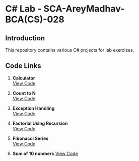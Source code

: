 # C# Lab - SCA-AreyMadhav-BCA(CS)-028

## Introduction
This repository contains various C# projects for lab exercises.

## Code Links
1. **Calculator**  
   [View Code](/Calculator/calc.cs)

2. **Count to N**  
   [View Code](/Count%20to%20N/main.cs)

3. **Exception Handling**  
   [View Code](/Exception%20Handling/main.cs)

4. **Factorial Using Recursion**  
   [View Code](/Factorial%20using%20Recursion/main.cs)

5. **Fibonacci Series**  
   [View Code](/Fibonacci/main.cs)

6. **Sum of 10 numbers**
   [View Code](/Sum%20of%2010%20Numbers/main.cs)
